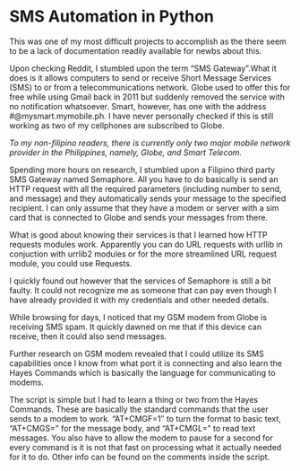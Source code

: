 # SMS Automation in Python

This was one of my most difficult projects to accomplish as the there seem to be a lack of documentation readily available for newbs about this.

Upon checking Reddit, I stumbled upon the term “SMS Gateway”.What it does is it allows computers to send or receive Short Message Services (SMS) to or from a telecommunications network. Globe used to offer this for free while using Gmail back in 2011 but suddenly removed the service with no notification whatsoever. Smart, however, has one with the address #@mysmart.mymobile.ph. I have never personally checked if this is still working as two of my cellphones are subscribed to Globe.

*To my non-filipino readers, there is currently only two major mobile network provider in the Philippines, namely, Globe, and Smart Telecom.*

Spending more hours on research, I stumbled upon a Filipino third party SMS Gateway named Semaphore. All you have to do basically is send an HTTP request with all the required parameters (including number to send, and message) and they automatically sends your message to the specified recipient. I can only assume that they have a modem or server with a sim card that is connected to Globe and sends your messages from there.

What is good about knowing their services is that I learned how HTTP requests modules work. Apparently you can do URL requests with urllib in conjuction with urrlib2 modules or for the more streamlined URL request module, you could use Requests.

I quickly found out however that the services of Semaphore is still a bit faulty. It could not recognize me as someone that can pay even though I have already provided it with my credentials and other needed details.

While browsing for days, I noticed that my GSM modem from Globe is receiving SMS spam. It quickly dawned on me that if this device can receive, then it could also send messages.

Further research on GSM modem revealed that I could utilize its SMS capabilities once I know from what port it is connecting and also learn the Hayes Commands which is basically the language for communicating to modems.

The script is simple but I had to learn a thing or two from the Hayes Commands. These are basically the standard commands that the user sends to a modem to work. “AT+CMGF=1″ to turn the format to basic text, “AT+CMGS=” for the message body, and “AT+CMGL=” to read text messages. You also have to allow the modem to pause for a second for every command is it is not that fast on processing what it actually needed for it to do. Other info can be found on the comments inside the script.

